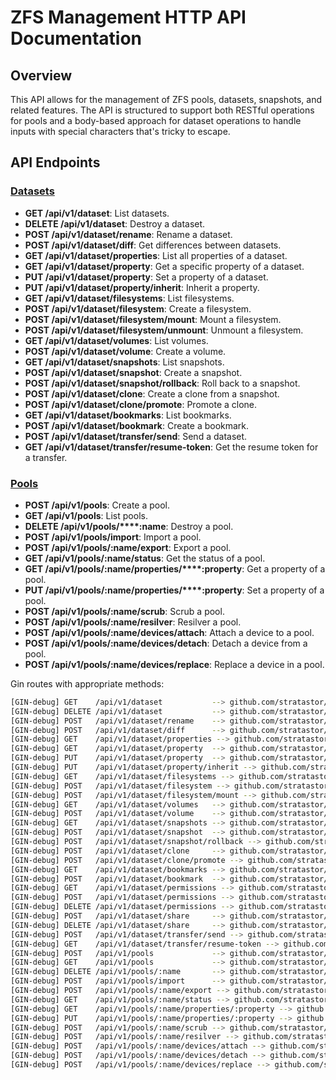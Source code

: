 # ZFS Management HTTP API Documentation

## Overview

This API allows for the management of ZFS pools, datasets, snapshots, and related features. The API is structured to support both RESTful operations for pools and a body-based approach for dataset operations to handle inputs with special characters that's tricky to escape.

## API Endpoints

### [Datasets](./dataset_api_doc.md)

- **GET /api/v1/dataset**: List datasets.
- **DELETE /api/v1/dataset**: Destroy a dataset.
- **POST /api/v1/dataset/rename**: Rename a dataset.
- **POST /api/v1/dataset/diff**: Get differences between datasets.
- **GET /api/v1/dataset/properties**: List all properties of a dataset.
- **GET /api/v1/dataset/property**: Get a specific property of a dataset.
- **PUT /api/v1/dataset/property**: Set a property of a dataset.
- **PUT /api/v1/dataset/property/inherit**: Inherit a property.
- **GET /api/v1/dataset/filesystems**: List filesystems.
- **POST /api/v1/dataset/filesystem**: Create a filesystem.
- **POST /api/v1/dataset/filesystem/mount**: Mount a filesystem.
- **POST /api/v1/dataset/filesystem/unmount**: Unmount a filesystem.
- **GET /api/v1/dataset/volumes**: List volumes.
- **POST /api/v1/dataset/volume**: Create a volume.
- **GET /api/v1/dataset/snapshots**: List snapshots.
- **POST /api/v1/dataset/snapshot**: Create a snapshot.
- **POST /api/v1/dataset/snapshot/rollback**: Roll back to a snapshot.
- **POST /api/v1/dataset/clone**: Create a clone from a snapshot.
- **POST /api/v1/dataset/clone/promote**: Promote a clone.
- **GET /api/v1/dataset/bookmarks**: List bookmarks.
- **POST /api/v1/dataset/bookmark**: Create a bookmark.
- **POST /api/v1/dataset/transfer/send**: Send a dataset.
- **GET /api/v1/dataset/transfer/resume-token**: Get the resume token for a transfer.

### [Pools](./pool_api_doc.md)

- **POST /api/v1/pools**: Create a pool.
- **GET /api/v1/pools**: List pools.
- **DELETE /api/v1/pools/****:name**: Destroy a pool.
- **POST /api/v1/pools/import**: Import a pool.
- **POST /api/v1/pools/****:name****/export**: Export a pool.
- **GET /api/v1/pools/****:name****/status**: Get the status of a pool.
- **GET /api/v1/pools/****:name****/properties/****:property**: Get a property of a pool.
- **PUT /api/v1/pools/****:name****/properties/****:property**: Set a property of a pool.
- **POST /api/v1/pools/****:name****/scrub**: Scrub a pool.
- **POST /api/v1/pools/****:name****/resilver**: Resilver a pool.
- **POST /api/v1/pools/****:name****/devices/attach**: Attach a device to a pool.
- **POST /api/v1/pools/****:name****/devices/detach**: Detach a device from a pool.
- **POST /api/v1/pools/****:name****/devices/replace**: Replace a device in a pool.

Gin routes with appropriate methods:

```sh
[GIN-debug] GET    /api/v1/dataset           --> github.com/stratastor/rodent/pkg/zfs/api.(*DatasetHandler).listDatasets-fm (3 handlers)
[GIN-debug] DELETE /api/v1/dataset           --> github.com/stratastor/rodent/pkg/zfs/api.(*DatasetHandler).destroyDataset-fm (4 handlers)
[GIN-debug] POST   /api/v1/dataset/rename    --> github.com/stratastor/rodent/pkg/zfs/api.(*DatasetHandler).renameDataset-fm (4 handlers)
[GIN-debug] POST   /api/v1/dataset/diff      --> github.com/stratastor/rodent/pkg/zfs/api.(*DatasetHandler).diffDataset-fm (4 handlers)
[GIN-debug] GET    /api/v1/dataset/properties --> github.com/stratastor/rodent/pkg/zfs/api.(*DatasetHandler).listProperties-fm (4 handlers)
[GIN-debug] GET    /api/v1/dataset/property  --> github.com/stratastor/rodent/pkg/zfs/api.(*DatasetHandler).getProperty-fm (5 handlers)
[GIN-debug] PUT    /api/v1/dataset/property  --> github.com/stratastor/rodent/pkg/zfs/api.(*DatasetHandler).setProperty-fm (5 handlers)
[GIN-debug] PUT    /api/v1/dataset/property/inherit --> github.com/stratastor/rodent/pkg/zfs/api.(*DatasetHandler).inheritProperty-fm (5 handlers)
[GIN-debug] GET    /api/v1/dataset/filesystems --> github.com/stratastor/rodent/pkg/zfs/api.(*DatasetHandler).listFilesystems-fm (3 handlers)
[GIN-debug] POST   /api/v1/dataset/filesystem --> github.com/stratastor/rodent/pkg/zfs/api.(*DatasetHandler).createFilesystem-fm (5 handlers)
[GIN-debug] POST   /api/v1/dataset/filesystem/mount --> github.com/stratastor/rodent/pkg/zfs/api.(*DatasetHandler).mountDataset-fm (5 handlers)[GIN-debug] POST   /api/v1/dataset/filesystem/unmount --> github.com/stratastor/rodent/pkg/zfs/api.(*DatasetHandler).unmountDataset-fm (4 handlers)
[GIN-debug] GET    /api/v1/dataset/volumes   --> github.com/stratastor/rodent/pkg/zfs/api.(*DatasetHandler).listVolumes-fm (3 handlers)
[GIN-debug] POST   /api/v1/dataset/volume    --> github.com/stratastor/rodent/pkg/zfs/api.(*DatasetHandler).createVolume-fm (6 handlers)
[GIN-debug] GET    /api/v1/dataset/snapshots --> github.com/stratastor/rodent/pkg/zfs/api.(*DatasetHandler).listSnapshots-fm (3 handlers)
[GIN-debug] POST   /api/v1/dataset/snapshot  --> github.com/stratastor/rodent/pkg/zfs/api.(*DatasetHandler).createSnapshot-fm (5 handlers)
[GIN-debug] POST   /api/v1/dataset/snapshot/rollback --> github.com/stratastor/rodent/pkg/zfs/api.(*DatasetHandler).rollbackSnapshot-fm (4 handlers)
[GIN-debug] POST   /api/v1/dataset/clone     --> github.com/stratastor/rodent/pkg/zfs/api.(*DatasetHandler).createClone-fm (6 handlers)
[GIN-debug] POST   /api/v1/dataset/clone/promote --> github.com/stratastor/rodent/pkg/zfs/api.(*DatasetHandler).promoteClone-fm (4 handlers)
[GIN-debug] GET    /api/v1/dataset/bookmarks --> github.com/stratastor/rodent/pkg/zfs/api.(*DatasetHandler).listBookmarks-fm (3 handlers)
[GIN-debug] POST   /api/v1/dataset/bookmark  --> github.com/stratastor/rodent/pkg/zfs/api.(*DatasetHandler).createBookmark-fm (4 handlers)
[GIN-debug] GET    /api/v1/dataset/permissions --> github.com/stratastor/rodent/pkg/zfs/api.(*DatasetHandler).listPermissions-fm (4 handlers)
[GIN-debug] POST   /api/v1/dataset/permissions --> github.com/stratastor/rodent/pkg/zfs/api.(*DatasetHandler).allowPermissions-fm (5 handlers)
[GIN-debug] DELETE /api/v1/dataset/permissions --> github.com/stratastor/rodent/pkg/zfs/api.(*DatasetHandler).unallowPermissions-fm (5 handlers)
[GIN-debug] POST   /api/v1/dataset/share     --> github.com/stratastor/rodent/pkg/zfs/api.(*DatasetHandler).shareDataset-fm (3 handlers)
[GIN-debug] DELETE /api/v1/dataset/share     --> github.com/stratastor/rodent/pkg/zfs/api.(*DatasetHandler).unshareDataset-fm (3 handlers)
[GIN-debug] POST   /api/v1/dataset/transfer/send --> github.com/stratastor/rodent/pkg/zfs/api.(*DatasetHandler).sendDataset-fm (3 handlers)
[GIN-debug] GET    /api/v1/dataset/transfer/resume-token --> github.com/stratastor/rodent/pkg/zfs/api.(*DatasetHandler).getResumeToken-fm (4 handlers)
[GIN-debug] POST   /api/v1/pools             --> github.com/stratastor/rodent/pkg/zfs/api.(*PoolHandler).createPool-fm (7 handlers)
[GIN-debug] GET    /api/v1/pools             --> github.com/stratastor/rodent/pkg/zfs/api.(*PoolHandler).listPools-fm (3 handlers)
[GIN-debug] DELETE /api/v1/pools/:name       --> github.com/stratastor/rodent/pkg/zfs/api.(*PoolHandler).destroyPool-fm (4 handlers)
[GIN-debug] POST   /api/v1/pools/import      --> github.com/stratastor/rodent/pkg/zfs/api.(*PoolHandler).importPool-fm (4 handlers)
[GIN-debug] POST   /api/v1/pools/:name/export --> github.com/stratastor/rodent/pkg/zfs/api.(*PoolHandler).exportPool-fm (4 handlers)
[GIN-debug] GET    /api/v1/pools/:name/status --> github.com/stratastor/rodent/pkg/zfs/api.(*PoolHandler).getPoolStatus-fm (4 handlers)
[GIN-debug] GET    /api/v1/pools/:name/properties/:property --> github.com/stratastor/rodent/pkg/zfs/api.(*PoolHandler).getProperty-fm (5 handlers)
[GIN-debug] PUT    /api/v1/pools/:name/properties/:property --> github.com/stratastor/rodent/pkg/zfs/api.(*PoolHandler).setProperty-fm (6 handlers)
[GIN-debug] POST   /api/v1/pools/:name/scrub --> github.com/stratastor/rodent/pkg/zfs/api.(*PoolHandler).scrubPool-fm (4 handlers)
[GIN-debug] POST   /api/v1/pools/:name/resilver --> github.com/stratastor/rodent/pkg/zfs/api.(*PoolHandler).resilverPool-fm (4 handlers)
[GIN-debug] POST   /api/v1/pools/:name/devices/attach --> github.com/stratastor/rodent/pkg/zfs/api.(*PoolHandler).attachDevice-fm (4 handlers)
[GIN-debug] POST   /api/v1/pools/:name/devices/detach --> github.com/stratastor/rodent/pkg/zfs/api.(*PoolHandler).detachDevice-fm (4 handlers)
[GIN-debug] POST   /api/v1/pools/:name/devices/replace --> github.com/stratastor/rodent/pkg/zfs/api.(*PoolHandler).replaceDevice-fm (4 handlers)
```
